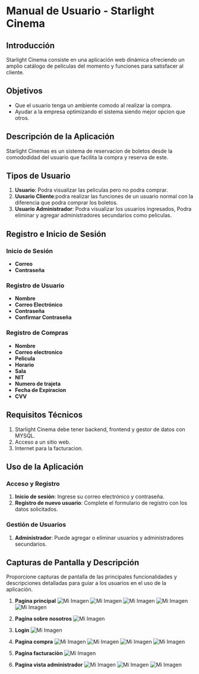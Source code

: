 # Manual de Usuario - Starlight Cinema

## Introducción
Starlight Cinema consiste en una aplicación web dinámica ofreciendo un amplio catálogo de películas del momento y funciones para satisfacer al cliente.

## Objetivos
- Que el usuario tenga un ambiente comodo al realizar la compra.
- Ayudar a la empresa optimizando el sistema siendo mejor opcion que otros.

## Descripción de la Aplicación
Starlight Cinemas es un sistema de reservacion de boletos desde la comododidad del usuario que facilita la compra y reserva de este.

## Tipos de Usuario
1. **Usuario**: Podra visualizar las peliculas pero no podra comprar.
2. **Uusario Cliente**:podra realizar las funciones de un usuario normal con la diferencia que podra comprar los boletos.
3. **Usuario Administrador**: Podra visualizar los usuarios ingresados, Podra eliminar y agregar administradores secundarios como peliculas.

## Registro e Inicio de Sesión

### Inicio de Sesión
- **Correo**
- **Contraseña**
  
### Registro de Usuario
- **Nombre**
- **Correo Electrónico**
- **Contraseña**
- **Confirmar Contraseña**
  
### Registro de Compras
- **Nombre**
- **Correo electronico**
- **Pelicula**
- **Horario**
- **Sala**
- **NIT**
- **Numero de trajeta**
- **Fecha de Expiracion**
- **CVV**
  
## Requisitos Técnicos
1. Starlight Cinema debe tener backend, frontend y gestor de datos con MYSQL.
2. Acceso a un sitio web.
3. Internet para la facturacion.

## Uso de la Aplicación
### Acceso y Registro
1. **Inicio de sesión**: Ingrese su correo electrónico y contraseña.
2. **Registro de nuevo usuario**: Complete el formulario de registro con los datos solicitados.

### Gestión de Usuarios
1. **Administrador**: Puede agregar o eliminar usuarios y administradores secundarios.

## Capturas de Pantalla y Descripción
Proporcione capturas de pantalla de las principales funcionalidades y descripciones detalladas para guiar a los usuarios en el uso de la aplicación.
1. **Pagina principal**
   ![Mi Imagen](imagenes/1.jpg)
   ![Mi Imagen](imagenes/2.jpg)
   ![Mi Imagen](imagenes/3.jpg)
   ![Mi Imagen](imagenes/4.jpg)
   ![Mi Imagen](imagenes/5.jpg)
   
3. **Pagina sobre nosotros**
   ![Mi Imagen](imagenes/6.jpg)

4. **Login**
   ![Mi Imagen](imagenes/7.jpg)

5. **Pagina compra**
    ![Mi Imagen](imagenes/8.jpg)
    ![Mi Imagen](imagenes/9.jpg)
    ![Mi Imagen](imagenes/10.jpg)
    ![Mi Imagen](imagenes/11.jpg)

6. **Pagina facturaciòn**
    ![Mi Imagen](imagenes/12.jpg)

7. **Pagina vista administrador**
    ![Mi Imagen](imagenes/1.1.jpg)
    ![Mi Imagen](imagenes/1.2.jpg)
    ![Mi Imagen](imagenes/1.3.jpg)
